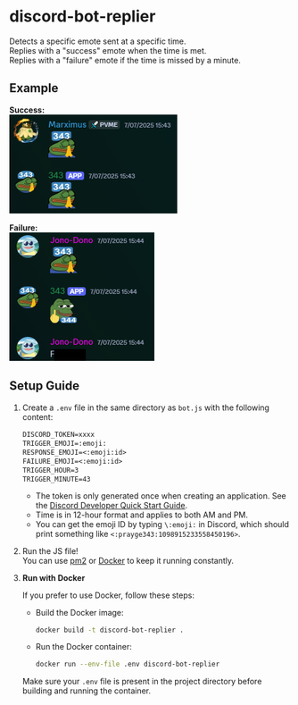 # discord-bot-replier

Detects a specific emote sent at a specific time.  
Replies with a "success" emote when the time is met.  
Replies with a "failure" emote if the time is missed by a minute.

## Example

**Success:**  
![Success Example](images/success.png)

**Failure:**  
![Failure Example](images/fail.png)

## Setup Guide

1. Create a `.env` file in the same directory as `bot.js` with the following content:

	```env
	DISCORD_TOKEN=xxxx
	TRIGGER_EMOJI=:emoji:
	RESPONSE_EMOJI=<:emoji:id>
	FAILURE_EMOJI=<:emoji:id>
	TRIGGER_HOUR=3
	TRIGGER_MINUTE=43
	```

	- The token is only generated once when creating an application. See the [Discord Developer Quick Start Guide](https://discord.com/developers/docs/quick-start/getting-started).
	- Time is in 12-hour format and applies to both AM and PM.
	- You can get the emoji ID by typing `\:emoji:` in Discord, which should print something like `<:prayge343:1098915233558450196>`.

2. Run the JS file!  
	 You can use [pm2](https://pm2.keymetrics.io/) or [Docker](https://docs.docker.com/get-started/get-docker/) to keep it running constantly.

3. **Run with Docker**

	 If you prefer to use Docker, follow these steps:

	 - Build the Docker image:

		 ```sh
		 docker build -t discord-bot-replier .
		 ```

	 - Run the Docker container:

		 ```sh
		 docker run --env-file .env discord-bot-replier
		 ```

	 Make sure your `.env` file is present in the project directory before building and running the container.